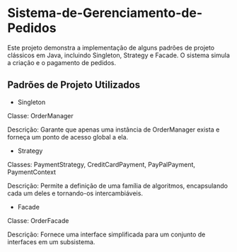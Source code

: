 # Sistema-de-Gerenciamento-de-Pedidos
Este projeto demonstra a implementação de alguns padrões de projeto clássicos em Java, incluindo Singleton, Strategy e Facade. O sistema simula a criação e o pagamento de pedidos.
## Padrões de Projeto Utilizados
- Singleton
  
Classe: OrderManager

Descrição: Garante que apenas uma instância de OrderManager exista e forneça um ponto de acesso global a ela.

- Strategy
  
Classes: PaymentStrategy, CreditCardPayment, PayPalPayment, PaymentContext

Descrição: Permite a definição de uma família de algoritmos, encapsulando cada um deles e tornando-os intercambiáveis.

- Facade
  
Classe: OrderFacade

Descrição: Fornece uma interface simplificada para um conjunto de interfaces em um subsistema.


